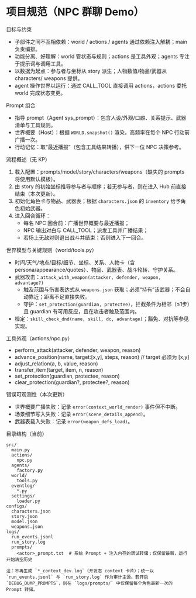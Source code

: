 # 项目规范（NPC 群聊 Demo）

目标与约束
- 子部件之间不互相依赖：world / actions / agents 通过依赖注入解耦；main 负责编排。
- 功能分离、好理解：world 管状态与规则；actions 是工具外观；agents 专注于提示词与调用工具。
- 以数据为起点：参与者与坐标从 story 派生；人物数值/物品/武器从 characters/ weapons 提供。
- agent 操作世界以运行：通过 CALL_TOOL 直接调用 actions，actions 委托 world 完成状态变更。

Prompt 组合
- 指导 prompt（Agent sys_prompt）：包含人设/外观/口癖、关系提示、武器清单与工具规则。
- 世界概要（Host）：根据 `WORLD.snapshot()` 渲染，高频率在每个 NPC 行动前广播一次。
- 行动记忆：取“最近播报”（包含工具结果转播），供下一位 NPC 决策参考。

流程概述（无 KP）
1) 载入配置：prompts/model/story/characters/weapons（缺失的 prompts 将使用默认模板）。
2) 由 story 的初始坐标推导参与者与顺序；若无参与者，则在进入 Hub 前直接结束（本次更新）。
3) 初始化角色卡与物品、武器表；根据 `characters.json` 的 `inventory` 给予角色初始武器。
4) 进入回合循环：
   - 每名 NPC 回合前：广播世界概要与最近播报；
   - NPC 输出对白与 CALL_TOOL；派发工具并广播结果；
   - 若场上无敌对则退出战斗并结束；否则进入下一回合。

世界模型与关键规则（world/tools.py）
- 时间/天气/地点/目标/细节、坐标、关系、人物卡（含 persona/appearance/quotes）、物品、武器表、战斗轮转、守护关系。
- 武器攻击：`attack_with_weapon(attacker, defender, weapon, advantage?)`
  - 触及范围与伤害表达式从 `weapons.json` 获取；必须“持有”该武器；不会自动靠近；距离不足直接失败。
  - 守护：`set_protection(guardian, protectee)`，拦截条件为相邻（≤1步）且 guardian 有可用反应，且在攻击者触及范围内。
- 检定：`skill_check_dnd(name, skill, dc, advantage)`；豁免、对抗等参见实现。

工具外观（actions/npc.py）
- perform_attack(attacker, defender, weapon, reason)
- advance_position(name, target:[x,y], steps, reason)  // target 必须为 [x,y]
- adjust_relation(a, b, value, reason)
- transfer_item(target, item, n, reason)
- set_protection(guardian, protectee, reason)
- clear_protection(guardian?, protectee?, reason)

错误可观测性（本次更新）
- 世界概要广播失败：记录 `error(context_world_render)` 事件但不中断。
- 场景细节写入失败：记录 `error(scene_details_append)`。
- 武器表载入失败：记录 `error(weapon_defs_load)`。

目录结构（当前）
```
src/
  main.py
  actions/
    npc.py
  agents/
    factory.py
  world/
    tools.py
  eventlog/
    *.py
  settings/
    loader.py
configs/
  characters.json
  story.json
  model.json
  weapons.json
logs/
  run_events.jsonl
  run_story.log
  prompts/
    <actor>_prompt.txt  # 系统 Prompt + 注入内存的调试转储；仅保留最新，运行开始清空历史

注：不再生成 `*_context_dev.log`（开发态 context 卡片）；统一以 `run_events.jsonl` 与 `run_story.log` 作为审计主源。若开启 `DEBUG_DUMP_PROMPTS`，则在 `logs/prompts/` 中仅保留每个角色最新一次的 Prompt 转储。
```
